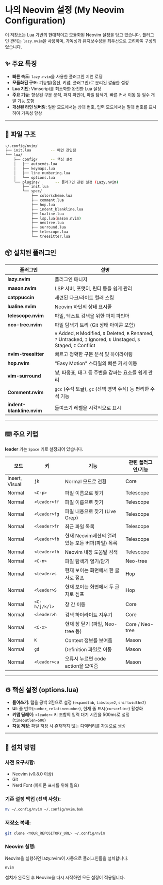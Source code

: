 # 나의 Neovim 설정 (My Neovim Configuration)

이 저장소는 Lua 기반의 현대적이고 모듈화된 Neovim 설정을 담고 있습니다. 플러그인 관리는 `lazy.nvim`을 사용하며, 가독성과 유지보수성을 최우선으로 고려하여 구성되었습니다.

## ✨ 주요 특징

* **빠른 속도**: `lazy.nvim`을 사용한 플러그인 지연 로딩
* **모듈화된 구조**: 기능별(옵션, 키맵, 플러그인)로 분리된 깔끔한 설정
* **Lua 기반**: Vimscript를 최소화한 완전한 Lua 설정
* **주요 기능**: 향상된 구문 분석, 퍼지 파인더, 파일 탐색기, 빠른 커서 이동 등 필수 개발 기능 포함
* **개선된 라인 넘버링**: 일반 모드에서는 상대 번호, 입력 모드에서는 절대 번호를 표시하여 가독성 향상

---
## 📂 파일 구조

```bash
~/.config/nvim/
├── init.lua         -- 메인 진입점
└── lua/
    ├── config/      -- 핵심 설정
    │   ├── autocmds.lua
    │   ├── keymaps.lua
    │   ├── line_numbering.lua
    │   └── options.lua
    └── plugins/       -- 플러그인 관련 설정 (Lazy.nvim)
        ├── init.lua
        └── spec/
            ├── colorscheme.lua
            ├── comment.lua
            ├── hop.lua
            ├── indent_blankline.lua
            ├── lualine.lua
            ├── lsp.lua(mason.nvim)
            ├── neotree.lua
            ├── surround.lua
            ├── telescope.lua
            └── treesitter.lua
```

## 📦 설치된 플러그인

| 플러그인 | 설명 |
|---|---|
| **lazy.nvim** | 플러그인 매니저 |
| **mason.nvim** | LSP 서버, 포맷터, 린터 등을 쉽게 관리 |
| **catppuccin** | 세련된 다크/라이트 컬러 스킴 |
| **lualine.nvim** | Neovim 하단의 상태 표시줄 |
| **telescope.nvim** | 파일, 텍스트 검색을 위한 퍼지 파인더 |
| **neo-tree.nvim** | 파일 탐색기 트리 (Git 상태 아이콘 포함) |
| | `A` Added, `M` Modified, `D` Deleted, `R` Renamed, `?` Untracked, `I` Ignored, `U` Unstaged, `S` Staged, `C` Conflict |
| **nvim-treesitter** | 빠르고 정확한 구문 분석 및 하이라이팅 |
| **hop.nvim** | "Easy Motion" 스타일의 빠른 커서 이동 |
| **vim-surround** | 쌍, 따옴표, 태그 등 주변을 감싸는 요소를 쉽게 관리 |
| **Comment.nvim** | `gcc` (주석 토글), `gc` (선택 영역 주석) 등 편리한 주석 기능 |
| **indent-blankline.nvim** | 들여쓰기 레벨을 시각적으로 표시 |

---
## ⌨️ 주요 키맵

**leader** 키는 `Space` 키로 설정되어 있습니다.

| 모드 | 키 | 기능 | 관련 플러그인/기능 |
|---|---|---|---|
| Insert, Visual | `jk` | Normal 모드로 전환 | Core |
| Normal | `<C-p>` | 파일 이름으로 찾기 | Telescope |
| Normal | `<leader>ff` | 파일 이름으로 찾기 | Telescope |
| Normal | `<leader>fg` | 파일 내용으로 찾기 (Live Grep) | Telescope |
| Normal | `<leader>fr` | 최근 파일 목록 | Telescope |
| Normal | `<leader>fb` | 현재 Neovim세션의 열려있는 모든 버퍼(파일) 목록 | Telescope |
| Normal | `<leader>fh` | Neovim 내장 도움말 검색 | Telescope |
| Normal | `<C-n>` | 파일 탐색기 열기/닫기 | Neo-tree |
| Normal | `<leader>s` | 현재 보이는 화면에서 한 글자로 점프 | Hop |
| Normal | `<leader>S` | 현재 보이는 화면에서 두 글자로 점프 | Hop |
| Normal | `<C-h/j/k/l>` | 창 간 이동 | Core |
| Normal | `<leader>h` | 검색 하이라이트 지우기 | Core |
| Normal | `<C-x>` | 현재 창 닫기 (파일, Neo-tree 등) | Core / Neo-tree |
| Normal | `K` | Context 정보를 보여줌 | Mason |
| Normal | `gd` | Definition 파일로 이동 | Mason |
| Normal | `<leader>ca` | 오류시 누르면 code action을 보여줌 | Mason |

---
## ⚙️ 핵심 설정 (options.lua)

* **들여쓰기**: 탭을 공백 2칸으로 설정 (`expandtab`, `tabstop=2`, `shiftwidth=2`)
* **UI**: 줄 번호(`number`, `relativenumber`), 현재 줄 표시(`cursorline`) 활성화
* **키맵 딜레이**: `<leader>` 키 조합의 입력 대기 시간을 500ms로 설정 (`timeoutlen=500`)
* **자동 저장**: 파일 저장 시 존재하지 않는 디렉터리를 자동으로 생성

---
## 🚀 설치 방법

### 사전 요구사항:

* Neovim (v0.8.0 이상)
* Git
* Nerd Font (아이콘 표시를 위해 필요)

### 기존 설정 백업 (선택 사항):

```bash
mv ~/.config/nvim ~/.config/nvim.bak
```

### 저장소 복제:
```bash
git clone <YOUR_REPOSITORY_URL> ~/.config/nvim
```

### Neovim 실행:
Neovim을 실행하면 lazy.nvim이 자동으로 플러그인들을 설치합니다.

```bash
nvim
```

설치가 완료된 후 Neovim을 다시 시작하면 모든 설정이 적용됩니다.

